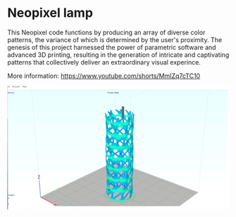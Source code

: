 # Neopixel lamp
This Neopixel code functions by producing an array of diverse color patterns, the variance of which is determined by the user's proximity. The genesis of this project harnessed the power of parametric software and advanced 3D printing, resulting in the generation of intricate and captivating patterns that collectively deliver an extraordinary visual experince.

More information: https://www.youtube.com/shorts/MmIZq7cTC10

<img src="neopixel-lamp.png">